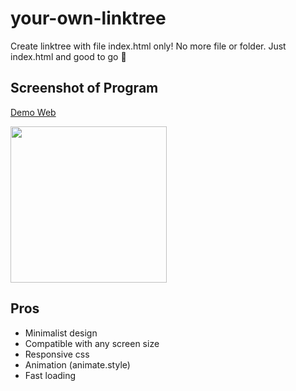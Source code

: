 # your-own-linktree
Create linktree with file index.html only! No more file or folder. Just index.html and good to go 💯

## Screenshot of Program
[Demo Web](https://links.rayatiga.com/)

<img src="https://rayatiga.com/archive/images/rayatiga-links_screenshots.png" width="250px" />

## Pros
- Minimalist design
- Compatible with any screen size
- Responsive css
- Animation (animate.style)
- Fast loading
